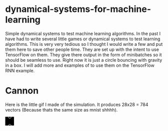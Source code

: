 # dynamical-systems-for-machine-learning
Simple dynamical systems to test machine learning algorithms. In the past I have had to write several little games or dynamical systems to test learning algorithms. This is very very tedious so I thought I would write a few and put them here to save other people time. They are set up with the intent to use TensorFlow on them. They give there output in the form of minibatches so it should be seamless to use. Right now it is just a circle bouncing with gravity in a box. I will add more and examples of to use them on the TensorFlow RNN example.

# Cannon
Here is the little gif I made of the simulation. It produces 28x28 = 784 vectors (Because thats the same size as mnist shhhh).

![](https://github.com/loliverhennigh/dynamical-systems-for-machine-learning/blob/master/examples/animation.gif)

